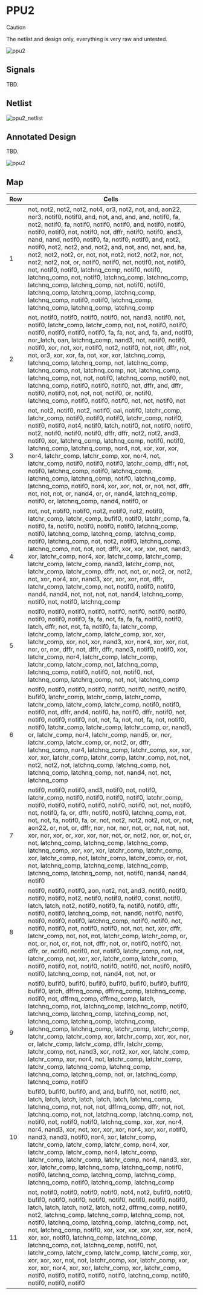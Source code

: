 # PPU2

> [!CAUTION]
> The netlist and design only, everything is very raw and untested.

![ppu2](/imgstore/soc/ppu2.jpg)

## Signals

TBD.

## Netlist

![ppu2_netlist](/imgstore/soc/ppu2_netlist.png)

## Annotated Design

TBD.

![ppu2](/HDL/soc/design/ppu2.png)

## Map

|Row|Cells|
|---|---|
|1|not, not2, not2, not2, not4, or3, not2, not, and, aon22, nor3, notif0, notif0, and, not, and, and, and, notif0, fa, not2, notif0, fa, notif0, notif0, notif0, and, notif0, notif0, notif0, notif0, not, notif0, not, dffr, notif0, notif0, and3, nand, nand, notif0, notif0, fa, notif0, notif0, and, not2, notif0, not2, not2, and, not2, and, not, and, not, and, ha, not2, not2, not2, or, not, not, not2, not2, not2, nor, not, not2, not2, not, or, notif0, notif0, not, notif0, not, notif0, not, notif0, notif0, latchnq_comp, notif0, notif0, latchnq_comp, not, notif0, latchnq_comp, latchnq_comp, latchnq_comp, latchnq_comp, not, notif0, notif0, latchnq_comp, latchnq_comp, latchnq_comp, latchnq_comp, notif0, notif0, latchnq_comp, latchnq_comp, latchnq_comp, latchnq_comp|
|2|not, notif0, notif0, notif0, notif0, not, nand3, notif0, not, notif0, latchr_comp, latchr_comp, not, not, notif0, notif0, notif0, notif0, notif0, notif0, fa, fa, not, and, fa, and, notif0, nor_latch, oan, latchnq_comp, nand3, not, notif0, notif0, notif0, xor, not, xor, notif0, not2, notif0, not, not, dffr, not, not, or3, xor, xor, fa, not, xor, xor, latchnq_comp, latchnq_comp, latchnq_comp, not, latchnq_comp, latchnq_comp, not, latchnq_comp, not, latchnq_comp, latchnq_comp, not, not, notif0, latchnq_comp, notif0, not, latchnq_comp, notif0, notif0, notif0, not, dffr, and, dffr, notif0, notif0, not, not, not, notif0, or, notif0, latchnq_comp, notif0, notif0, notif0, not, not, notif0, not|
|3|not, not2, notif0, not2, notif0, oai, notif0, latchr_comp, latchr_comp, notif0, notif0, notif0, latchr_comp, notif0, notif0, notif0, not4, notif0, latch, notif0, not, notif0, notif0, not2, notif0, notif0, notif0, dffr, dffr, not2, not2, and3, notif0, xor, latchnq_comp, latchnq_comp, notif0, notif0, latchnq_comp, latchnq_comp, nor4, not, xor, xor, xor, nor4, latchr_comp, latchr_comp, xor, nor4, not, latchr_comp, notif0, notif0, notif0, latchr_comp, dffr, not, notif0, latchnq_comp, notif0, latchnq_comp, latchnq_comp, latchnq_comp, notif0, latchnq_comp, latchnq_comp, notif0, nor4, xor, xor, not, or, not, not, dffr, not, not, not, or, nand4, or, or, nand4, latchnq_comp, notif0, or, latchnq_comp, nand4, notif0, or|
|4|not, not, notif0, notif0, not2, notif0, not2, notif0, latchr_comp, latchr_comp, bufif0, notif0, latchr_comp, fa, notif0, fa, notif0, notif0, notif0, notif0, latchnq_comp, notif0, latchnq_comp, latchnq_comp, latchnq_comp, notif0, latchnq_comp, not, not2, notif0, latchnq_comp, latchnq_comp, not, not, not, dffr, xor, xor, xor, not, nand3, xor, latchr_comp, nor4, xor, latchr_comp, latchr_comp, latchr_comp, latchr_comp, nand3, latchr_comp, not, latchr_comp, latchr_comp, dffr, not, not, or, not2, or, not2, not, xor, nor4, xor, nand3, xor, xor, xor, not, dffr, latchr_comp, latchr_comp, not, notif0, notif0, notif0, nand4, nand4, not, not, not, not, nand4, latchnq_comp, notif0, not, notif0, latchnq_comp|
|5|notif0, notif0, notif0, notif0, notif0, notif0, notif0, notif0, notif0, notif0, notif0, fa, fa, not, fa, fa, fa, notif0, notif0, latch, dffr, not, not, fa, notif0, fa, latchr_comp, latchr_comp, latchr_comp, latchr_comp, xor, xor, latchr_comp, xor, not, xor, nand3, xor, nor4, xor, xor, not, nor, or, nor, dffr, not, dffr, dffr, nand3, notif0, notif0, xor, latchr_comp, nor4, latchr_comp, latchr_comp, latchr_comp, latchr_comp, not, latchnq_comp, latchnq_comp, notif0, notif0, not, notif0, not, latchnq_comp, latchnq_comp, not, not, latchnq_comp|
|6|notif0, notif0, notif0, notif0, notif0, notif0, notif0, notif0, bufif0, latchr_comp, latchr_comp, latchr_comp, latchr_comp, latchr_comp, latchr_comp, notif0, notif0, notif0, not, dffr, and4, notif0, ha, notif0, dffr, notif0, not, notif0, notif0, notif0, not, not, fa, not, not, fa, not, notif0, notif0, latchr_comp, latchr_comp, latchr_comp, or, nand5, or, latchr_comp, nor4, latchr_comp, nand5, or, nor, latchr_comp, latchr_comp, or, not2, or, dffr, latchnq_comp, nor4, latchnq_comp, latchr_comp, xor, xor, xor, xor, latchr_comp, latchr_comp, latchr_comp, not, not, not2, not2, not, latchnq_comp, latchnq_comp, not, latchnq_comp, latchnq_comp, not, nand4, not, not, latchnq_comp|
|7|notif0, notif0, notif0, and3, notif0, not, notif0, latchr_comp, notif0, notif0, notif0, notif0, latchr_comp, notif0, notif0, notif0, notif0, notif0, notif0, not, not, notif0, not, notif0, fa, or, dffr, notif0, notif0, latchnq_comp, not, not, not, fa, notif0, fa, or, not, not2, not2, not2, not, or, not, aon22, or, not, or, dffr, nor, nor, nor, not, or, not, not, not, xor, nor, xor, or, xor, xor, nor, not, or, not2, nor, or, not, or, not, latchnq_comp, latchnq_comp, latchnq_comp, latchnq_comp, xor, xor, xor, latchr_comp, latchr_comp, xor, latchr_comp, not, latchr_comp, latchr_comp, or, not, not, latchnq_comp, latchnq_comp, latchnq_comp, latchnq_comp, latchnq_comp, not, notif0, nand4, nand4, notif0|
|8|notif0, notif0, notif0, aon, not2, not, and3, notif0, notif0, notif0, notif0, not2, notif0, notif0, notif0, const, notif0, latch, latch, not2, notif0, notif0, fa, notif0, notif0, dffr, notif0, notif0, latchnq_comp, not, nand6, notif0, notif0, notif0, notif0, notif0, latchnq_comp, notif0, notif0, not, notif0, notif0, not, notif0, notif0, not, not, not, xor, dffr, latchr_comp, not, not, not, latchr_comp, latchr_comp, or, not, or, not, or, not, not, dffr, not, or, notif0, notif0, not, dffr, or, notif0, notif0, not, notif0, latchr_comp, not, not, latchr_comp, not, xor, xor, latchr_comp, latchr_comp, notif0, notif0, not, notif0, notif0, notif0, not, notif0, notif0, notif0, latchnq_comp, not, nand4, not, not, or|
|9|notif0, bufif0, bufif0, bufif0, bufif0, bufif0, bufif0, bufif0, bufif0, latch, dffrnq_comp, dffrnq_comp, latchnq_comp, notif0, not, dffrnq_comp, dffrnq_comp, latch, latchnq_comp, not, latchnq_comp, latchnq_comp, notif0, latchnq_comp, latchnq_comp, latchnq_comp, not, latchnq_comp, latchnq_comp, latchnq_comp, latchnq_comp, latchnq_comp, latchr_comp, latchr_comp, latchr_comp, latchr_comp, xor, latchr_comp, xor, xor, nor, or, latchr_comp, latchr_comp, dffr, latchr_comp, latchr_comp, not, nand3, xor, not2, xor, xor, latchr_comp, latchr_comp, xor, nor4, not, latchr_comp, latchr_comp, latchr_comp, latchnq_comp, latchnq_comp, latchnq_comp, latchnq_comp, not, or, latchnq_comp, latchnq_comp, notif0|
|10|bufif0, bufif0, bufif0, and, and, bufif0, not, notif0, not, latch, latch, latch, latch, latch, latch, latchnq_comp, latchnq_comp, not, not, not, dffrnq_comp, dffr, not, not, latchnq_comp, not, not, latchnq_comp, latchnq_comp, not, notif0, not, notif0, notif0, latchnq_comp, xor, xor, nor4, nor4, nand3, xor, not, xor, xor, xor, nor4, xor, xor, notif0, nand3, nand3, notif0, nor4, xor, latchr_comp, latchr_comp, latchr_comp, latchr_comp, nor4, xor, latchr_comp, latchr_comp, nor4, latchr_comp, latchr_comp, latchr_comp, latchr_comp, nor4, nand3, xor, xor, latchr_comp, latchnq_comp, latchnq_comp, notif0, notif0, latchnq_comp, latchnq_comp, latchnq_comp, latchnq_comp, notif0, latchnq_comp, latchnq_comp|
|11|not, notif0, notif0, notif0, notif0, not4, not2, bufif0, notif0, bufif0, notif0, notif0, notif0, notif0, notif0, notif0, notif0, latch, latch, latch, not2, latch, not2, dffrnq_comp, notif0, not2, latchnq_comp, latchnq_comp, latchnq_comp, not, notif0, latchnq_comp, latchnq_comp, latchnq_comp, not, not, latchnq_comp, notif0, xor, xor, xor, xor, xor, xor, nor4, xor, xor, notif0, latchnq_comp, latchnq_comp, latchnq_comp, not, latchnq_comp, notif0, not, latchr_comp, latchr_comp, latchr_comp, latchr_comp, xor, xor, xor, xor, not, not, latchr_comp, xor, latchr_comp, xor, xor, xor, nor4, xor, xor, latchr_comp, xor, latchr_comp, notif0, notif0, notif0, notif0, notif0, latchnq_comp, notif0, notif0, notif0, notif0|